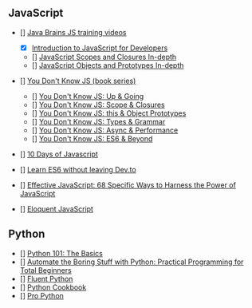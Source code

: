 ## JavaScript
- [] [Java Brains JS training videos](https://javabrains.io/topics/corejs/)
  - [x] [Introduction to JavaScript for Developers](https://www.youtube.com/playlist?list=PLqq-6Pq4lTTYFJxC9NLJ7dSTI5Z1WWB6K)
  - [] [JavaScript Scopes and Closures In-depth](https://www.youtube.com/playlist?list=PLqq-6Pq4lTTZ_LyvzfrndUOkIvOF4y-_c)
  - [] [JavaScript Objects and Prototypes In-depth](https://www.youtube.com/playlist?list=PLqq-6Pq4lTTaflXUL0v3TSm86nodn0c_u)

- [] [You Don't Know JS (book series)](https://github.com/getify/You-Dont-Know-JS)</summary>
  - [] [You Don't Know JS: Up & Going](https://github.com/getify/You-Dont-Know-JS/blob/master/up%20&%20going/README.md#you-dont-know-js-up--going)
  - [] [You Don't Know JS: Scope & Closures](https://github.com/getify/You-Dont-Know-JS/blob/master/scope%20&%20closures/README.md#you-dont-know-js-scope--closures)
  - [] [You Don't Know JS: this & Object Prototypes](https://github.com/getify/You-Dont-Know-JS/blob/master/this%20&%20object%20prototypes/README.md#you-dont-know-js-this--object-prototypes)
  - [] [You Don't Know JS: Types & Grammar](https://github.com/getify/You-Dont-Know-JS/blob/master/types%20&%20grammar/README.md#you-dont-know-js-types--grammar)
  - [] [You Don't Know JS: Async & Performance](https://github.com/getify/You-Dont-Know-JS/blob/master/async%20&%20performance/README.md#you-dont-know-js-async--performance)
  - [] [You Don't Know JS: ES6 & Beyond](https://github.com/getify/You-Dont-Know-JS/blob/master/es6%20&%20beyond/README.md#you-dont-know-js-es6--beyond)

- [] [10 Days of Javascript](https://www.hackerrank.com/domains/tutorials/10-days-of-javascript)
- [] [Learn ES6 without leaving Dev.to](https://dev.to/andersonjoseph/learn-es6-without-leave-devto-57o3)
- [] [Effective JavaScript: 68 Specific Ways to Harness the Power of JavaScript](https://books.google.co.uk/books?id=nBuA0hmspdMC)
- [] [Eloquent JavaScript](https://eloquentjavascript.net/)

## Python
- [] [Python 101: The Basics](https://medium.com/the-renaissance-developer/python-101-the-basics-441136fb7cc3)
- [] [Automate the Boring Stuff with Python: Practical Programming for Total Beginners](https://books.google.co.uk/books?id=UEu0CAAAQBAJ)
- [] [Fluent Python](https://books.google.co.uk/books?id=bIZHCgAAQBAJ)
- [] [Python Cookbook](https://books.google.co.uk/books?id=1Shx_VXS6ioC)
- [] [Pro Python](https://books.google.co.uk/books?id=3VgnCgAAQBAJ)
